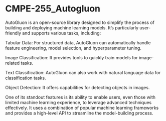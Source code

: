 # CMPE-255_Autogluon
AutoGluon is an open-source library designed to simplify the process of building and deploying machine learning models. It’s particularly user-friendly and supports various tasks, including:

Tabular Data: For structured data, AutoGluon can automatically handle feature engineering, model selection, and hyperparameter tuning.

Image Classification: It provides tools to quickly train models for image-related tasks.

Text Classification: AutoGluon can also work with natural language data for classification tasks.

Object Detection: It offers capabilities for detecting objects in images.

One of its standout features is its ability to enable users, even those with limited machine learning experience, to leverage advanced techniques effectively. It uses a combination of popular machine learning frameworks and provides a high-level API to streamline the model-building process.
